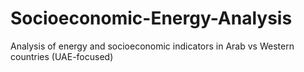 # Socioeconomic-Energy-Analysis
Analysis of energy and socioeconomic indicators in Arab vs Western countries (UAE-focused)
